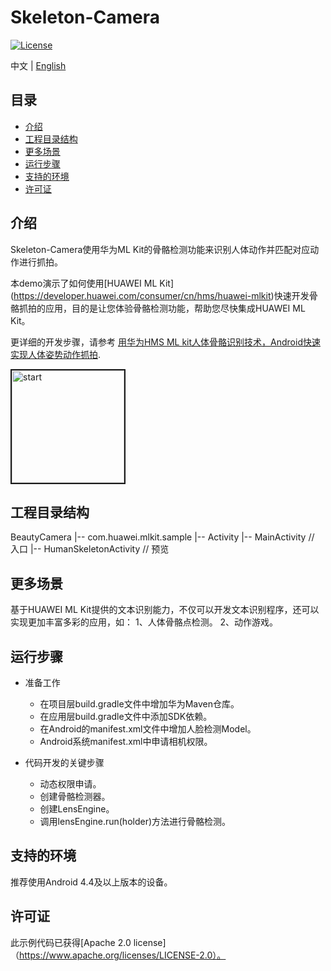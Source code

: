 # Skeleton-Camera
[![License](https://img.shields.io/badge/Docs-hmsguides-brightgreen)](https://developer.huawei.com/consumer/cn/doc/development/HMS-Guides/ml-introduction-4)

中文 | [English](https://github.com/HMS-Core/hms-ml-demo/edit/master/Skeleton-Camera/README_ZH.md)

## 目录

 * [介绍](#介绍)
 * [工程目录结构](#工程目录结构)
 * [更多场景](#更多场景)
 * [运行步骤](#运行步骤)
 * [支持的环境](#支持的环境)
 * [许可证](#许可证)


## 介绍
Skeleton-Camera使用华为ML Kit的骨骼检测功能来识别人体动作并匹配对应动作进行抓拍。

本demo演示了如何使用[HUAWEI ML Kit] (https://developer.huawei.com/consumer/cn/hms/huawei-mlkit)快速开发骨骼抓拍的应用，目的是让您体验骨骼检测功能，帮助您尽快集成HUAWEI ML Kit。

更详细的开发步骤，请参考 [用华为HMS ML kit人体骨骼识别技术，Android快速实现人体姿势动作抓拍](https://developer.huawei.com/consumer/cn/forum/topicview?tid=0202333916402640253&fid=18).

<img src="https://github.com/HMS-Core/hms-ml-demo/blob/master/Skeleton-Camera/start.gif" width=180 title="start" border=2>

## 工程目录结构
BeautyCamera
    |-- com.huawei.mlkit.sample
        |-- Activity
            |-- MainActivity // 入口
            |-- HumanSkeletonActivity // 预览

## 更多场景
基于HUAWEI ML Kit提供的文本识别能力，不仅可以开发文本识别程序，还可以实现更加丰富多彩的应用，如：
1、人体骨骼点检测。
2、动作游戏。

## 运行步骤
- 准备工作
  - 在项目层build.gradle文件中增加华为Maven仓库。
  - 在应用层build.gradle文件中添加SDK依赖。
  - 在Android的manifest.xml文件中增加人脸检测Model。
  - Android系统manifest.xml中申请相机权限。

- 代码开发的关键步骤
  - 动态权限申请。
  - 创建骨骼检测器。
  - 创建LensEngine。
  - 调用lensEngine.run(holder)方法进行骨骼检测。

## 支持的环境
推荐使用Android 4.4及以上版本的设备。

##  许可证
此示例代码已获得[Apache 2.0 license]（https://www.apache.org/licenses/LICENSE-2.0）。
